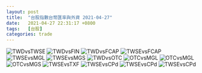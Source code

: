 ```yaml
---   
layout: post   
title:  "台股指數台幣匯率與外資 2021-04-27"   
date:   2021-04-27 22:31:17 +0800   
tags:   [台股]   
categories: trade   
---   
```

![TWDvsTWSE](/images/twsetwd.jpg)    ![TWDvsFIN](/images/twdfin.jpg)    ![TWDvsFCAP](/images/twdfcap.jpg)    ![TWSEvsFCAP](/images/twsefcap.jpg)    ![TWSEvsMGL](/images/twsemarginl.jpg)    ![TWSEvsMGS](/images/twsemargins.jpg)    ![TWDvsOTC](/images/otctwd.jpg)    ![OTCvsMGL](/images/otcfcap.jpg)    ![OTCvsMGL](/images/otcmarginl.jpg)    ![OTCvsMGS](/images/otcmargins.jpg)    ![TWSEvsTXF](/images/txforeignlong.jpg)    ![TWSEvsCPd](/images/txcp.jpg)    ![TWSEvsCPd](/images/txr50long.jpg)    ![TWSEvsCPd](/images/txr50short.jpg)    